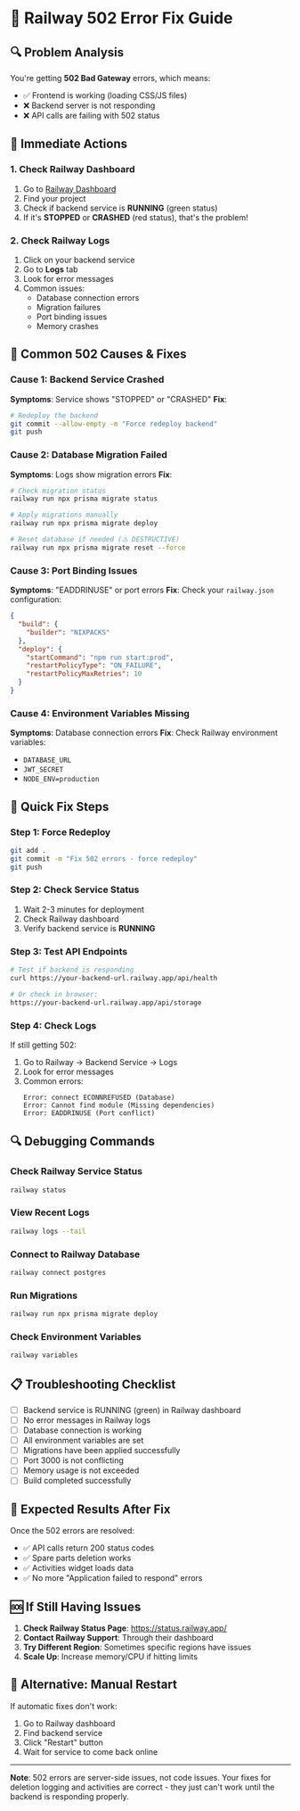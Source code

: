 # 🚨 Railway 502 Error Fix Guide

## 🔍 Problem Analysis

You're getting **502 Bad Gateway** errors, which means:
- ✅ Frontend is working (loading CSS/JS files)
- ❌ Backend server is not responding
- ❌ API calls are failing with 502 status

## 🚨 Immediate Actions

### 1. Check Railway Dashboard
1. Go to [Railway Dashboard](https://railway.app/dashboard)
2. Find your project
3. Check if backend service is **RUNNING** (green status)
4. If it's **STOPPED** or **CRASHED** (red status), that's the problem!

### 2. Check Railway Logs
1. Click on your backend service
2. Go to **Logs** tab
3. Look for error messages
4. Common issues:
   - Database connection errors
   - Migration failures
   - Port binding issues
   - Memory crashes

## 🔧 Common 502 Causes & Fixes

### Cause 1: Backend Service Crashed
**Symptoms**: Service shows "STOPPED" or "CRASHED"
**Fix**: 
```bash
# Redeploy the backend
git commit --allow-empty -m "Force redeploy backend"
git push
```

### Cause 2: Database Migration Failed
**Symptoms**: Logs show migration errors
**Fix**:
```bash
# Check migration status
railway run npx prisma migrate status

# Apply migrations manually
railway run npx prisma migrate deploy

# Reset database if needed (⚠️ DESTRUCTIVE)
railway run npx prisma migrate reset --force
```

### Cause 3: Port Binding Issues
**Symptoms**: "EADDRINUSE" or port errors
**Fix**: Check your `railway.json` configuration:
```json
{
  "build": {
    "builder": "NIXPACKS"
  },
  "deploy": {
    "startCommand": "npm run start:prod",
    "restartPolicyType": "ON_FAILURE",
    "restartPolicyMaxRetries": 10
  }
}
```

### Cause 4: Environment Variables Missing
**Symptoms**: Database connection errors
**Fix**: Check Railway environment variables:
- `DATABASE_URL`
- `JWT_SECRET`
- `NODE_ENV=production`

## 🚀 Quick Fix Steps

### Step 1: Force Redeploy
```bash
git add .
git commit -m "Fix 502 errors - force redeploy"
git push
```

### Step 2: Check Service Status
1. Wait 2-3 minutes for deployment
2. Check Railway dashboard
3. Verify backend service is **RUNNING**

### Step 3: Test API Endpoints
```bash
# Test if backend is responding
curl https://your-backend-url.railway.app/api/health

# Or check in browser:
https://your-backend-url.railway.app/api/storage
```

### Step 4: Check Logs
If still getting 502:
1. Go to Railway → Backend Service → Logs
2. Look for error messages
3. Common errors:
   ```
   Error: connect ECONNREFUSED (Database)
   Error: Cannot find module (Missing dependencies)
   Error: EADDRINUSE (Port conflict)
   ```

## 🔍 Debugging Commands

### Check Railway Service Status
```bash
railway status
```

### View Recent Logs
```bash
railway logs --tail
```

### Connect to Railway Database
```bash
railway connect postgres
```

### Run Migrations
```bash
railway run npx prisma migrate deploy
```

### Check Environment Variables
```bash
railway variables
```

## 📋 Troubleshooting Checklist

- [ ] Backend service is RUNNING (green) in Railway dashboard
- [ ] No error messages in Railway logs
- [ ] Database connection is working
- [ ] All environment variables are set
- [ ] Migrations have been applied successfully
- [ ] Port 3000 is not conflicting
- [ ] Memory usage is not exceeded
- [ ] Build completed successfully

## 🎯 Expected Results After Fix

Once the 502 errors are resolved:
- ✅ API calls return 200 status codes
- ✅ Spare parts deletion works
- ✅ Activities widget loads data
- ✅ No more "Application failed to respond" errors

## 🆘 If Still Having Issues

1. **Check Railway Status Page**: https://status.railway.app/
2. **Contact Railway Support**: Through their dashboard
3. **Try Different Region**: Sometimes specific regions have issues
4. **Scale Up**: Increase memory/CPU if hitting limits

## 🔄 Alternative: Manual Restart

If automatic fixes don't work:
1. Go to Railway dashboard
2. Find backend service
3. Click "Restart" button
4. Wait for service to come back online

---

**Note**: 502 errors are server-side issues, not code issues. Your fixes for deletion logging and activities are correct - they just can't work until the backend is responding properly.
